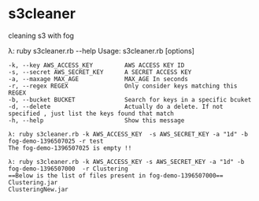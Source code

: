 s3cleaner
=========

cleaning s3 with fog

λ: ruby s3cleaner.rb --help
Usage: s3cleaner.rb [options]

    -k, --key AWS_ACCESS_KEY         AWS ACCESS KEY ID
    -s, --secret AWS_SECRET_KEY      A SECRET ACCESS KEY
    -a, --maxage MAX_AGE             MAX_AGE In seconds
    -r, --regex REGEX                Only consider keys matching this REGEX
    -b, --bucket BUCKET              Search for keys in a specific bcuket
    -d, --delete                     Actually do a delete. If not specified , just list the keys found that match
    -h, --help                       Show this message


  ```Shell
λ: ruby s3cleaner.rb -k AWS_ACCESS_KEY  -s AWS_SECRET_KEY -a "1d" -b fog-demo-1396507025 -r test
The fog-demo-1396507025 is empty !!
  ```
  
  ```Shell
λ: ruby s3cleaner.rb -k AWS_ACCESS_KEY -s AWS_SECRET_KEY -a "1d" -b fog-demo-1396507000  -r Clustering
==Below is the list of files present in fog-demo-1396507000==
Clustering.jar
ClusteringNew.jar
  ```


